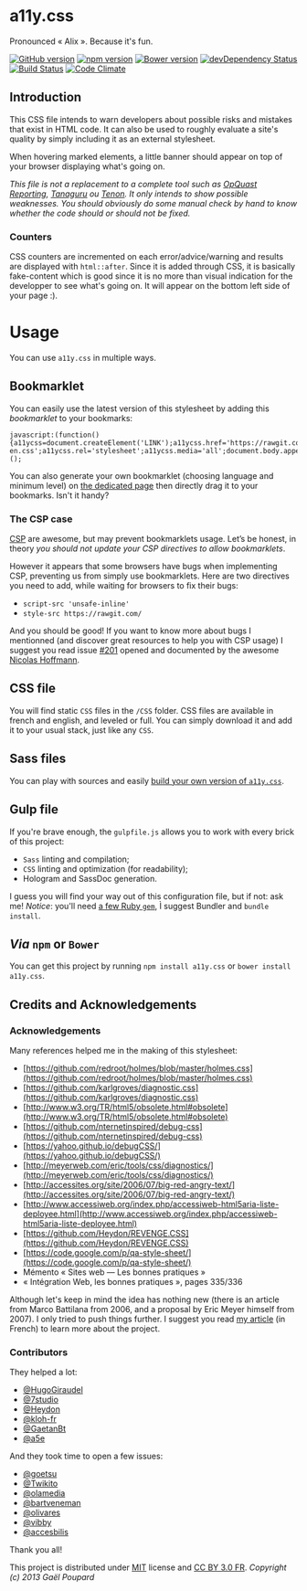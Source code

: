 a11y.css
========

Pronounced « Alix ». Because it's fun.

[![GitHub version](https://badge.fury.io/gh/ffoodd%2Fa11y.css.svg)](https://badge.fury.io/gh/ffoodd%2Fa11y.css) [![npm version](https://badge.fury.io/js/a11y.css.svg)](https://badge.fury.io/js/a11y.css) [![Bower version](https://badge.fury.io/bo/a11y.css.svg)](https://badge.fury.io/bo/a11y.css) [![devDependency Status](https://david-dm.org/ffoodd/a11y.css/dev-status.svg)](https://david-dm.org/ffoodd/a11y.css#info=devDependencies) [![Build Status](https://travis-ci.org/ffoodd/a11y.css.svg?branch=master)](https://travis-ci.org/ffoodd/a11y.css) [![Code Climate](https://codeclimate.com/github/ffoodd/a11y.css/badges/gpa.svg)](https://codeclimate.com/github/ffoodd/a11y.css)

## Introduction

This CSS file intends to warn developers about possible risks and mistakes that exist in HTML code. It can also be used to roughly evaluate a site's quality by simply including it as an external stylesheet.

When hovering marked elements, a little banner should appear on top of your browser displaying what's going on.

*This file is not a replacement to a complete tool such as [OpQuast Reporting](http://reporting.opquast.com/), [Tanaguru](http://www.tanaguru.com/en/) ou [Tenon](http://tenon.io/). It only intends to show possible weaknesses. You should obviously do some manual check by hand to know whether the code should or should not be fixed.*

### Counters

CSS counters are incremented on each error/advice/warning and results are displayed with `html::after`. Since it is added through CSS, it is basically fake-content which is good since it is no more than visual indication for the developper to see what's going on. It will appear on the bottom left side of your page :).


# Usage

You can use `a11y.css` in multiple ways.

## Bookmarklet

You can easily use the latest version of this stylesheet by adding this *bookmarklet* to your bookmarks:

```
javascript:(function(){a11ycss=document.createElement('LINK');a11ycss.href='https://rawgit.com/ffoodd/a11y.css/master/css/a11y-en.css';a11ycss.rel='stylesheet';a11ycss.media='all';document.body.appendChild(a11ycss);})();
```

You can also generate your own bookmarklet (choosing language and minimum level) on [the dedicated page](http://ffoodd.github.io/a11y.css/) then directly drag it to your bookmarks. Isn't it handy?

### The CSP case

[CSP](https://www.w3.org/TR/CSP/) are awesome, but may prevent bookmarklets usage.
Let’s be honest, in theory *you should not update your CSP directives to allow bookmarklets*.

However it appears that some browsers have bugs when implementing CSP, preventing us from simply use bookmarklets.
Here are two directives you need to add, while waiting for browsers to fix their bugs:

* `script-src 'unsafe-inline'`
* `style-src https://rawgit.com/`

And you should be good! If you want to know more about bugs I mentionned
(and discover great resources to help you with CSP usage) I suggest you read
issue [#201](https://github.com/ffoodd/a11y.css/issues/201) opened and documented by the awesome [Nicolas Hoffmann](https://twitter.com/Nico3333fr).

## CSS file

You will find static `CSS` files in the `/CSS` folder.
CSS files are available in french and english, and leveled or full.
You can simply download it and add it to your usual stack, just like any `CSS`.

## Sass files

You can play with sources and easily [build your own version of `a11y.css`](https://github.com/ffoodd/a11y.css/blob/master/CUSTOMIZE.md).

## Gulp file

If you're brave enough, the `gulpfile.js` allows you to work with every brick of this project:
* `Sass` linting and compilation;
* `CSS` linting and optimization (for readability);
* Hologram and SassDoc generation.

I guess you will find your way out of this configuration file, but if not: ask me!
*Notice*: you'll need [a few Ruby `gem`](https://github.com/ffoodd/a11y.css/blob/master/Gemfile), Ì suggest Bundler and  `bundle install`.

## *Via* `npm` or `Bower`

You can get this project by running `npm install a11y.css` or `bower install a11y.css`.

## Credits and Acknowledgements

### Acknowledgements

Many references helped me in the making of this stylesheet:

* [https://github.com/redroot/holmes/blob/master/holmes.css](https://github.com/redroot/holmes/blob/master/holmes.css)
* [https://github.com/karlgroves/diagnostic.css](https://github.com/karlgroves/diagnostic.css)
* [http://www.w3.org/TR/html5/obsolete.html#obsolete](http://www.w3.org/TR/html5/obsolete.html#obsolete)
* [https://github.com/nternetinspired/debug-css](https://github.com/nternetinspired/debug-css)
* [https://yahoo.github.io/debugCSS/](https://yahoo.github.io/debugCSS/)
* [http://meyerweb.com/eric/tools/css/diagnostics/](http://meyerweb.com/eric/tools/css/diagnostics/)
* [http://accessites.org/site/2006/07/big-red-angry-text/](http://accessites.org/site/2006/07/big-red-angry-text/)
* [http://www.accessiweb.org/index.php/accessiweb-html5aria-liste-deployee.html](http://www.accessiweb.org/index.php/accessiweb-html5aria-liste-deployee.html)
* [https://github.com/Heydon/REVENGE.CSS](https://github.com/Heydon/REVENGE.CSS)
* [https://code.google.com/p/qa-style-sheet/](https://code.google.com/p/qa-style-sheet/)
* Mémento « Sites web — Les bonnes pratiques »
* « Intégration Web, les bonnes pratiques », pages 335/336

Although let's keep in mind the idea has nothing new (there is an article from Marco Battilana from 2006, and a proposal by Eric Meyer himself from 2007). I only tried to push things further. I suggest you read [my article](http://www.ffoodd.fr/a11y-cssun-credo/) (in French) to learn more about the project.

### Contributors

They helped a lot:
* [@HugoGiraudel](https://twitter.com/HugoGiraudel)
* [@7studio](https://twitter.com/7studio)
* [@Heydon](https://twitter.com/heydonworks)
* [@kloh-fr](https://twitter.com/klohFR)
* [@GaetanBt](https://twitter.com/GaetanBt)
* [@a5e](https://github.com/a5e)

And they took time to open a few issues:
* [@goetsu](https://twitter.com/goetsu)
* [@Twikito](https://twitter.com/twikito)
* [@olamedia](https://github.com/olamedia)
* [@bartveneman](http://bveneman.nl/)
* [@olivares](https://twitter.com/olivares)
* [@vibby](https://twitter.com/vibby0)
* [@accesbilis](https://twitter.com/accesbilis)

Thank you all!

This project is distributed under [MIT](http://opensource.org/licenses/MIT "The MIT licence") license and [CC BY 3.0 FR](http://creativecommons.org/licenses/by/3.0/fr/).
*Copyright (c) 2013 Gaël Poupard*

